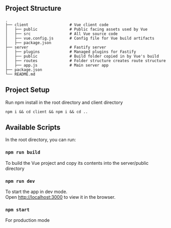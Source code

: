 
## Project Structure

    .
    ├── client                  # Vue client code
    │   ├── public              # Public facing assets used by Vue
    │   ├── src                 # All Vue source code
    │   ├── vue.config.js       # Config file for Vue build artifacts
    │   ├── package.json   
    ├── server                  # Fastify server
    │   ├── plugins             # Managed plugins for Fastify
    │   ├── public              # Build folder copied in by Vue's build
    │   ├── routes              # Folder structure creates route structure
    │   ├── app.js              # Main server app
    ├── package.json            
    └── README.md

## Project Setup

Run npm install in the root directory and client directory

`npm i && cd client && npm i && cd ..`

## Available Scripts

In the root directory, you can run:

### `npm run build`

To build the Vue project and copy its contents into the server/public directory

### `npm run dev`

To start the app in dev mode.\
Open [http://localhost:3000](http://localhost:3000) to view it in the browser.

### `npm start`

For production mode

